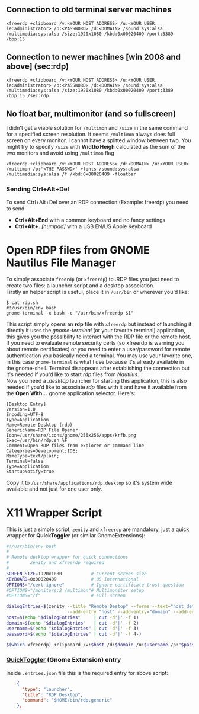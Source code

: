 ## Connection to old terminal server machines
```
xfreerdp +clipboard /v:<YOUR HOST ADDRESS> /u:<YOUR USER. ie:administrator> /p:<PASSWORD> /d:<DOMAIN> /sound:sys:alsa /multimedia:sys:alsa /size:1920x1080 /kbd:0x00020409 /port:3389 /bpp:15
```

## Connection to newer machines [win 2008 and above] (sec:rdp)
```
xfreerdp +clipboard /v:<YOUR HOST ADDRESS> /u:<YOUR USER. ie:administrator> /p:<PASSWORD> /d:<DOMAIN> /sound:sys:alsa /multimedia:sys:alsa /size:1920x1080 /kbd:0x00020409 /port:3389 /bpp:15 /sec:rdp
```

## No float bar, multimonitor (and so fullscreen)
I didn't get a viable solution for `/multimon` and `/size` in the same command for a specified screen resolution.
It seems `/multimon` always does full screen on every monitor, I cannot have a splitted window between two.
You might try to specify `/size` with **WidthxHeigh** calculated as the sum of the two monitors and avoid using 
`/multimon` flag
```
xfreerdp +clipboard /v:<YOUR HOST ADDRESS> /d:<DOMAIN> /u:<YOUR USER> /multimon /p:'<THE PASSWD>' +fonts /sound:sys:alsa /multimedia:sys:alsa /f /kbd:0x00020409 -floatbar
```

### Sending Ctrl+Alt+Del
To send Ctrl+Alt+Del over an RDP connection (Example: freerdp) you need to send
- **Ctrl+Alt+End** with a common keyboard and no fancy settings
- **Ctrl+Alt+.** *[numpad]* with a USB EN/US Apple Keyboard


# Open RDP files from GNOME Nautilus File Manager
To simply associate `freerdp` (or `xfreerdp`) to .RDP files you just need to create two files: a launcher script and a
desktop association.  
Firstly an helper script is useful, place it in `/usr/bin` or wherever you'd like:
```
$ cat rdp.sh 
#!/usr/bin/env bash
gnome-terminal -x bash -c "/usr/bin/xfreerdp $1"
```
This script simply opens an **rdp** file with `xfreerdp` but instead of launching it directly it uses the _gnome-terminal_ 
(or your favorite terminal) application, this gives you the possibility to interact with the RDP file or the remote host.
If you need to evaluate remote security certs (so xfreerdp is warning you about remote certificates) or you need to enter a
user/password for remote authentication you basically need a terminal. You may use your favorite one, in this case `gnome-terminal` is what I use because it's already available in the gnome-shell. Terminal disappears after establishing
the connection but it's needed if you'd like to start *rdp* files from *Nautilus*.  
Now you need a *.desktop* launcher for starting this application, this is also needed if you'd like to associate *rdp* files
with it and have it available from the **Open With...** gnome application selector. Here's:
```
[Desktop Entry]
Version=1.0
Encoding=UTF-8
Type=Application
Name=Remote Desktop (rdp)
GenericName=RDP File Opener
Icon=/usr/share/icons/gnome/256x256/apps/krfb.png
Exec=/usr/bin/rdp.sh %F
Comment=Open RDP files from explorer or command line
Categories=Development;IDE;
MimeType=text/plain;
Terminal=false
Type=Application
StartupNotify=true
```
Copy it to `/usr/share/applications/rdp.desktop` so it's system wide available and not just for one user only.

# X11 Wrapper Script
This is just a simple script, `zenity` and `xfreerdp` are mandatory, just a quick wrapper for **QuickToggler** (or similar GnomeExtensions):
```sh
#!/usr/bin/env bash
#
# Remote desktop wrapper for quick connections
#        zenity and xfreerdp required
#
SCREEN_SIZE=1920x1080           # Current screen size
KEYBOARD=0x00020409             # US International
OPTIONS="/cert-ignore"          # Ignore certificate trust question
#OPTIONS="/monitors:2 /multimon"# Multimonitor setup
#OPTIONS="/f"                   # Full screen

dialogEntries=$(zenity --title "Remote Destop" --forms --text="host details" \
                       --add-entry "host" --add-entry="domain" --add-entry="username" --add-entry="password")
host=$(echo "$dialogEntries"     | cut -d'|' -f 1)
domain=$(echo "$dialogEntries"   | cut -d'|' -f 2)
username=$(echo "$dialogEntries" | cut -d'|' -f 3)
password=$(echo "$dialogEntries" | cut -d'|' -f 4-)

$(which xfreerdp) +clipboard /v:$host /d:$domain /u:$username /p:"$password" /size:$SCREEN_SIZE /kbd:$KEYBOARD $OPTIONS
```

### [QuickToggler](https://extensions.gnome.org/extension/1077/quick-toggler/) (Gnome Extension) entry
Inside `.entries.json` file this is the required entry for above script:
```json
    {
      "type": "launcher",
      "title": "RDP Desktop",
      "command": "$HOME/bin/rdp.generic"
    },
```
